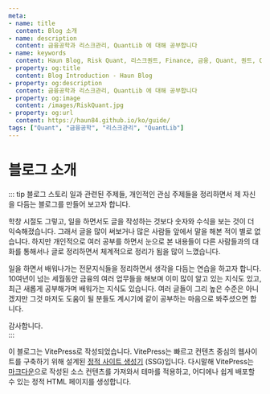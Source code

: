 ```yaml
---
meta:
- name: title
  content: Blog 소개
- name: description
  content: 금융공학과 리스크관리, QuantLib 에 대해 공부합니다
- name: keywords
  content: Haun Blog, Risk Quant, 리스크퀀트, Finance, 금융, Quant, 퀀트, QuantLib, 퀀트립, Financial Engineering, 금융공학, Risk Management, 리스크관리
- property: og:title
  content: Blog Introduction - Haun Blog
- property: og:description
  content: 금융공학과 리스크관리, QuantLib 에 대해 공부합니다
- property: og:image
  content: /images/RiskQuant.jpg
- property: og:url
  content: https://haun84.github.io/ko/guide/
tags: ["Quant", "금융공학", "리스크관리", "QuantLib"]
---
```


# 블로그 소개

::: tip 블로그 스토리
일과 관련된 주제들, 개인적인 관심 주제들을 정리하면서 제 자신을 다듬는 블로그를 만들어 보고자 합니다.  
  
학창 시절도 그렇고, 일을 하면서도 글을 작성하는 것보다 숫자와 수식을 보는 것이 더 익숙해졌습니다. 그래서 글을 많이 써보거나 많은 사람들 앞에서 말을 해본 적이 별로 없습니다. 하지만 개인적으로 여러 공부를 하면서 눈으로 본 내용들이 다른 사람들과의 대화를 통해서나 글로 정리하면서 체계적으로 정리가 됨을 많이 느꼈습니다.  
  
일을 하면서 배워나가는 전문지식들을 정리하면서 생각을 다듬는 연습을 하고자 합니다. 10여년이 넘는 세월동안 금융의 여러 업무들을 해보며 이미 많이 알고 있는 지식도 있고, 최근 새롭게 공부해가며 배워가는 지식도 있습니다. 여러 글들이 그리 높은 수준은 아니겠지만 그것 마저도 도움이 될 분들도 계시기에 같이 공부하는 마음으로 봐주셨으면 합니다.  
  
감사합니다.  
:::
  
이 블로그는 VitePress로 작성되었습니다. VitePress는 빠르고 컨텐츠 중심의 웹사이트를 구축하기 위해 설계된 [정적 사이트 생성기](https://en.wikipedia.org/wiki/Static_site_generator) (SSG)입니다. 다시말해 VitePress는 [마크다운](https://en.wikipedia.org/wiki/Markdown)으로 작성된 소스 컨텐츠를 가져와서 테마를 적용하고, 어디에나 쉽게 배포할 수 있는 정적 HTML 페이지를 생성합니다.